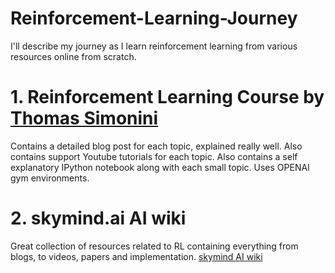 # Reinforcement-Learning-Journey
I'll describe my journey as I learn reinforcement learning from various resources online from scratch.
# 1. Reinforcement Learning Course by [Thomas Simonini](https://github.com/simoninithomas/Deep_reinforcement_learning_Course)
Contains a detailed blog post for each topic, explained really well. Also contains support Youtube tutorials for each topic. Also contains a self explanatory IPython notebook along with each small topic. Uses OPENAI gym environments.
# 2. skymind.ai AI wiki
Great collection of resources related to RL containing everything from blogs, to videos, papers and implementation.
[skymind AI wiki](https://skymind.ai/wiki/deep-reinforcement-learning) 